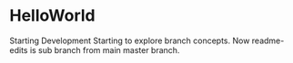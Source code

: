 # HelloWorld
Starting Development
Starting to explore branch concepts. Now readme-edits is sub branch from main master branch.
